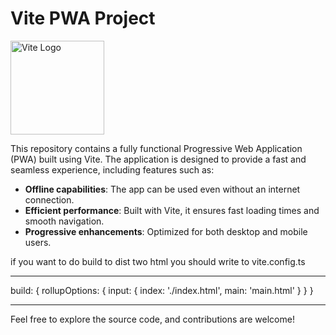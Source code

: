 # Vite PWA Project

<img src="https://vitejs.dev/logo.svg" alt="Vite Logo" width="150"/>


This repository contains a fully functional Progressive Web Application (PWA) built using Vite. The application is designed to provide a fast and seamless experience, including features such as:

- **Offline capabilities**: The app can be used even without an internet connection.
- **Efficient performance**: Built with Vite, it ensures fast loading times and smooth navigation.
- **Progressive enhancements**: Optimized for both desktop and mobile users.

if you want to do build to dist two html you should write to vite.config.ts 
________________________________________
  build: {
    rollupOptions: {
      input: {
        index: './index.html',
        main: 'main.html'
      }
    }
  }
_______________________________________
Feel free to explore the source code, and contributions are welcome!
